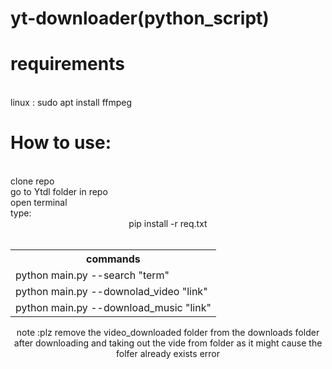 # yt-downloader(python_script)
# requirements
<br>
linux : sudo apt install ffmpeg

# How to use:
<br>
clone repo
<br>
go to Ytdl folder in repo 
<br>
open terminal
  <br>
  type:
  <br>
  <center>pip install -r req.txt<center>
  <br>
  <table>
    <tr><th>
    commands
    </th></tr>
    <tr><td>python main.py --search "term"</td></tr>
    <tr><td>python main.py --downolad_video "link"</td></tr>
    <tr><td>python main.py --download_music "link"</td></tr>

  </table>

 <p>note :plz remove the video_downloaded folder from the downloads folder after downloading and taking out the vide from folder as it might cause the folfer already exists error</p>